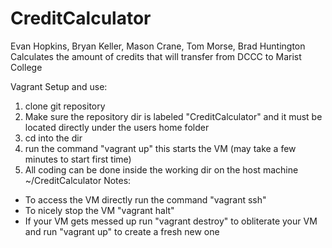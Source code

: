 # CreditCalculator
Evan Hopkins, Bryan Keller, Mason Crane, Tom Morse, Brad Huntington
Calculates the amount of credits that will transfer from DCCC to Marist College

Vagrant Setup and use:

1. clone git repository
2. Make sure the repository dir is labeled "CreditCalculator" and it must be
   located directly under the users home folder
3. cd into the dir
4. run the command "vagrant up" this starts the VM (may take a few minutes to
   start first time)
5. All coding can be done inside the working dir on the host machine
   ~/CreditCalculator
Notes:
 - To access the VM directly run the command "vagrant ssh"
 - To nicely stop the VM "vagrant halt"
 - If your VM gets messed up run "vagrant destroy" to obliterate your VM and run
   "vagrant up" to create a fresh new one
